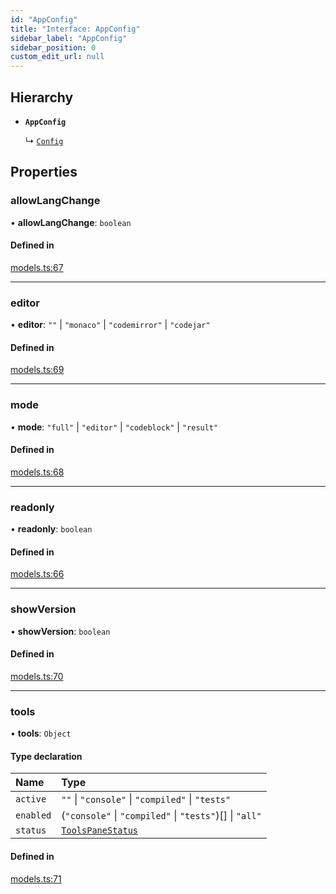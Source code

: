 ```yaml
---
id: "AppConfig"
title: "Interface: AppConfig"
sidebar_label: "AppConfig"
sidebar_position: 0
custom_edit_url: null
---
```


## Hierarchy

- **`AppConfig`**

  ↳ [`Config`](Config.md)

## Properties

### allowLangChange

• **allowLangChange**: `boolean`

#### Defined in

[models.ts:67](https://github.com/live-codes/livecodes/blob/3e2b51e/src/lib/models.ts#L67)

___

### editor

• **editor**: ``""`` \| ``"monaco"`` \| ``"codemirror"`` \| ``"codejar"``

#### Defined in

[models.ts:69](https://github.com/live-codes/livecodes/blob/3e2b51e/src/lib/models.ts#L69)

___

### mode

• **mode**: ``"full"`` \| ``"editor"`` \| ``"codeblock"`` \| ``"result"``

#### Defined in

[models.ts:68](https://github.com/live-codes/livecodes/blob/3e2b51e/src/lib/models.ts#L68)

___

### readonly

• **readonly**: `boolean`

#### Defined in

[models.ts:66](https://github.com/live-codes/livecodes/blob/3e2b51e/src/lib/models.ts#L66)

___

### showVersion

• **showVersion**: `boolean`

#### Defined in

[models.ts:70](https://github.com/live-codes/livecodes/blob/3e2b51e/src/lib/models.ts#L70)

___

### tools

• **tools**: `Object`

#### Type declaration

| Name | Type |
| :------ | :------ |
| `active` | ``""`` \| ``"console"`` \| ``"compiled"`` \| ``"tests"`` |
| `enabled` | (``"console"`` \| ``"compiled"`` \| ``"tests"``)[] \| ``"all"`` |
| `status` | [`ToolsPaneStatus`](../modules.md#toolspanestatus) |

#### Defined in

[models.ts:71](https://github.com/live-codes/livecodes/blob/3e2b51e/src/lib/models.ts#L71)
